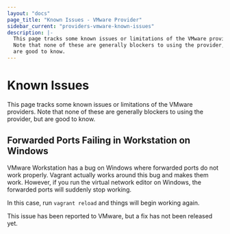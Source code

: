 ```yaml
---
layout: "docs"
page_title: "Known Issues - VMware Provider"
sidebar_current: "providers-vmware-known-issues"
description: |-
  This page tracks some known issues or limitations of the VMware providers.
  Note that none of these are generally blockers to using the provider, but
  are good to know.
---
```


# Known Issues

This page tracks some known issues or limitations of the VMware providers.
Note that none of these are generally blockers to using the provider, but
are good to know.

## Forwarded Ports Failing in Workstation on Windows

VMware Workstation has a bug on Windows where forwarded ports do not work
properly. Vagrant actually works around this bug and makes them work. However,
if you run the virtual network editor on Windows, the forwarded ports will
suddenly stop working.

In this case, run `vagrant reload` and things will begin working again.

This issue has been reported to VMware, but a fix has not been released yet.

